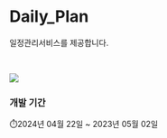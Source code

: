 <h1>Daily_Plan</h1> 

<p>일정관리서비스를 제공합니다.</p><br>

<img src="https://blog.kakaocdn.net/dn/cr8A52/btsHe22citg/LHhj4RVw26XCWhW9kkmCQK/img.png"><br>

### 개발 기간
⏱️2024년 04월 22일 ~ 2023년 05월 02일  
